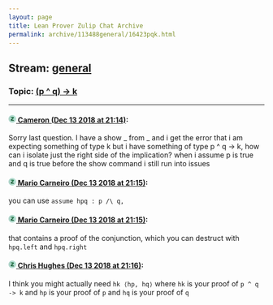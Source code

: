 ```yaml
---
layout: page
title: Lean Prover Zulip Chat Archive 
permalink: archive/113488general/16423pqk.html
---
```


## Stream: [general](index.html)
### Topic: [(p ^ q) -> k](16423pqk.html)

---

#### [![Click to go to Zulip](../../assets/img/zulip2.png) Cameron (Dec 13 2018 at 21:14)](https://leanprover.zulipchat.com/#narrow/stream/113488-general/topic/%28p%20%5E%20q%29%20-%3E%20k/near/151729371):
Sorry last question.  I have a show _ from _ and i get the error that i am expecting something of type k but i have something of type p ^ q -> k, how can i isolate just the right side of the implication? when i assume p is true and q is true before the show command i still run into issues

#### [![Click to go to Zulip](../../assets/img/zulip2.png) Mario Carneiro (Dec 13 2018 at 21:15)](https://leanprover.zulipchat.com/#narrow/stream/113488-general/topic/%28p%20%5E%20q%29%20-%3E%20k/near/151729407):
you can use `assume hpq : p /\ q,`

#### [![Click to go to Zulip](../../assets/img/zulip2.png) Mario Carneiro (Dec 13 2018 at 21:15)](https://leanprover.zulipchat.com/#narrow/stream/113488-general/topic/%28p%20%5E%20q%29%20-%3E%20k/near/151729422):
that contains a proof of the conjunction, which you can destruct with `hpq.left` and `hpq.right`

#### [![Click to go to Zulip](../../assets/img/zulip2.png) Chris Hughes (Dec 13 2018 at 21:16)](https://leanprover.zulipchat.com/#narrow/stream/113488-general/topic/%28p%20%5E%20q%29%20-%3E%20k/near/151729497):
I think you might actually need `hk ⟨hp, hq⟩` where `hk` is your proof of `p ^ q -> k` and `hp` is your proof of `p` and `hq` is your proof of `q`

